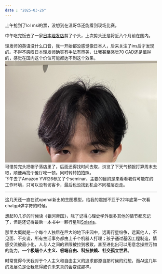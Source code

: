```yaml
---
date : "2025-03-26"
---
```


上午抢到了lol msi的票，没想到在温哥华还能看到现场比赛。   

中午吃完饭去了一家[日本理发店](https://www.airhair.ca/)剪了个头，上次剪头还是将近八个月前在国内。    

理发师的英语没什么口音，我一开始都没感觉像日本人，后来关注了ins后才发现的。不得不感叹日本理发师确实有手法有审美，让我甚至感觉70 CAD还是值得的，感觉在国内这个价位可能都达不到这个效果。
![20250327114815](https://raw.githubusercontent.com/Jiaaming/blogImage/main/pic/20250327114815.png)
可惜剪完头把帽子落店里了，后面还得找时间去取，浏览了下天气预报打算周末去取，顺便再找个餐厅吃一顿，同时转转拍拍照。   
下午去了Amazon YVR26参加了个seminar，主要的目的是来看看暑假可能在的工作环境，只可以没有访客卡，最后也没找到机会不同楼层走走。     

---

这几天还一直在试openai新出的生图模型，给我的震撼不亚于22年底第一次看chatgpt弹字符的时候。  

想起10几岁的时候读《银河帝国》，除了记得心理史学外很多其他的情节都忘记了，但是还记得最后一本书中一颗行星叫[Solaria](https://asimov.fandom.com/wiki/Solariaz)。

那里大概就是一个每个人独居在巨大的地下庄园中，远离行星纷争，远离他人，不见面、不交谈，所有生活事务都由上千个机器人打理；孩子通过基因工程制造，情感交流被最小化，人与人之间的界限被拉到极致，甚至进化出可以用意念操控万物的能力。**一个极端个人主义、极端自由、科技依赖、社交孤立世界**。 

时常觉得今天我对于个人主义和自由主义的追求都源自那时候的幻想，而AI这几年的发展总是让我觉得或许未来真的会变成那样。
